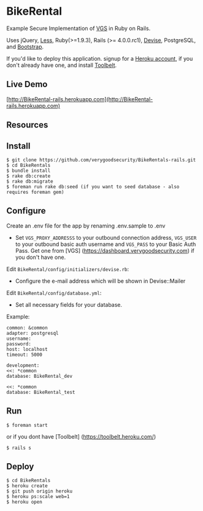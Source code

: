 BikeRental
============

Example Secure Implementation of [VGS](https://www.verygoodsecurity.com) in Ruby on Rails.

Uses jQuery, [Less](http://lesscss.org/), Ruby(>=1.9.3), Rails (>= 4.0.0.rc1), [Devise](https://github.com/plataformatec/devise), PostgreSQL, and
[Bootstrap](http://twitter.github.com/bootstrap/).

If you'd like to deploy this application. signup for a [Heroku account](http://www.heroku.com/signup), if you don't already have one, and install [Toolbelt](https://toolbelt.heroku.com/).


Live Demo
----------

[http://BikeRental-rails.herokuapp.com](http://BikeRental-rails.herokuapp.com)


Resources
----------


Install
--------

    $ git clone https://github.com/verygoodsecurity/BikeRentals-rails.git
    $ cd BikeRentals
    $ bundle install
    $ rake db:create
    $ rake db:migrate
    $ foreman run rake db:seed (if you want to seed database - also requires foreman gem)


Configure
----------

Create an .env file for the app by renaming .env.sample to .env

* Set `VGS_PROXY_ADDRESSS` to your outbound connection address, `VGS_USER` to your outbound basic auth username and `VGS_PASS` to your Basic Auth Pass. Get one from [VGS] (https://dashboard.verygoodsecurity.com) if you don't have one.

Edit `BikeRental/config/initializers/devise.rb`:

* Configure the e-mail address which will be shown in Devise::Mailer

Edit `BikeRental/config/database.yml`:

* Set all necessary fields for your database.

Example:

```
common: &common
adapter: postgresql
username:
password:
host: localhost
timeout: 5000
```

```
development:
<<: *common
database: BikeRental_dev
```

```test:
<<: *common
database: BikeRental_test
```



Run
----

    $ foreman start

or if you dont have [Toolbelt] (https://toolbelt.heroku.com/)

    $ rails s


Deploy
-------

    $ cd BikeRentals
    $ heroku create
    $ git push origin heroku
    $ heroku ps:scale web=1
    $ heroku open
